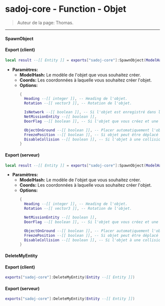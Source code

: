 # sadoj-core - Function - Objet

> Auteur de la page: Thomas.

---

#### SpawnObject

<!-- tabs:start -->
#### **Export (client)**
```lua
local result --[[ Entity ]] = exports["sadoj-core"]:SpawnObject(ModelHash --[[ Hash ]], Coords --[[ vector3 ]], Options --[[ table ]])
```
* **Paramètres:**
  * **ModelHash:** Le modèle de l'objet que vous souhaitez créer.
  * **Coords:** Les coordonnées à laquelle vous souhaitez créer l'objet.
  * **Options:**
    ```lua
    {
      Heading --[[ integer ]], -- Heading de l'objet.
      Rotation --[[ vector3 ]], -- Rotation de l'objet.

      IsNetwork --[[ boolean ]], -- Si l'objet est enregistré dans le network, sinon l'objet n'existe que localement.
      NetMissionEntity --[[ boolean ]],
      DoorFlag --[[ boolean ]], -- Si l'objet que vous créez et une porte

      ObjectOnGround --[[ boolean ]], -- Placer automatiquement l'objet sur le sol
      FreezePosition --[[ boolean ]], -- Si objet peut être déplacé
      DisableCollision --[[ boolean ]], -- Si l'objet à une collision
    }
    ```

#### **Export (serveur)**
```lua
local result --[[ Entity ]] = exports["sadoj-core"]:SpawnObject(ModelHash --[[ Hash ]], Coords --[[ vector3 ]], Options --[[ table ]])
```
* **Paramètres:**
  * **ModelHash:** Le modèle de l'objet que vous souhaitez créer.
  * **Coords:** Les coordonnées à laquelle vous souhaitez créer l'objet.
  * **Options:**
    ```lua
    {
      Heading --[[ integer ]], -- Heading de l'objet.
      Rotation --[[ vector3 ]], -- Rotation de l'objet.

      NetMissionEntity --[[ boolean ]],
      DoorFlag --[[ boolean ]], -- Si l'objet que vous créez et une porte

      ObjectOnGround --[[ boolean ]], -- Placer automatiquement l'objet sur le sol
      FreezePosition --[[ boolean ]], -- Si objet peut être déplacé
      DisableCollision --[[ boolean ]], -- Si l'objet à une collision
    }
    ```
<!-- tabs:end -->

#### DeleteMyEntity

<!-- tabs:start -->
#### **Export (client)**
```lua
exports["sadoj-core"]:DeleteMyEntity(Entity --[[ Entity ]])
```
#### **Export (serveur)**
```lua
exports["sadoj-core"]:DeleteMyEntity(Entity --[[ Entity ]])
```
<!-- tabs:end -->